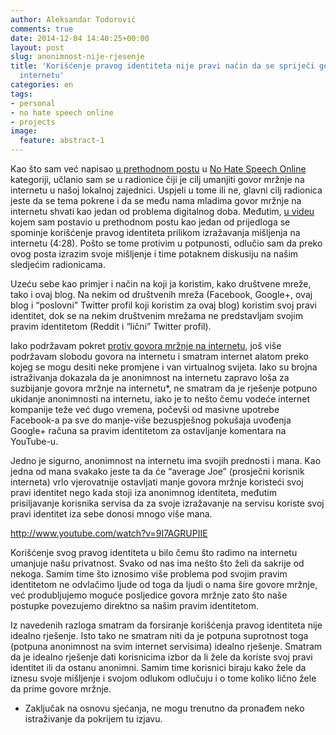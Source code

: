 ```yaml
---
author: Aleksandar Todorović
comments: true
date: 2014-12-04 14:40:25+00:00
layout: post
slug: anonimnost-nije-rjesenje
title: 'Korišćenje pravog identiteta nije pravi način da se spriječi govor mržnje na
  internetu'
categories: en
tags:
- personal
- no hate speech online
- projects
image:
  feature: abstract-1
---
```


Kao što sam već napisao [u prethodnom postu](https://aleksandartodorovic.wordpress.com/2014/12/03/no-hate-speech-online/) u [No Hate Speech Online](https://aleksandartodorovic.wordpress.com/category/no-hate-speech-online/) kategoriji, učlanio sam se u radionice čiji je cilj umanjiti govor mržnje na internetu u našoj lokalnoj zajednici. Uspjeli u tome ili ne, glavni cilj radionica jeste da se tema pokrene i da se među nama mladima govor mržnje na internetu shvati kao jedan od problema digitalnog doba. Međutim, [u videu](https://www.youtube.com/watch?v=kp7ww3KvccE) kojem sam postavio u prethodnom postu kao jedan od prijedloga se spominje korišćenje pravog identiteta prilikom izražavanja mišljenja na internetu (4:28). Pošto se tome protivim u potpunosti, odlučio sam da preko ovog posta izrazim svoje mišljenje i time potaknem diskusiju na našim sledjećim radionicama.




Uzeću sebe kao primjer i način na koji ja koristim, kako društvene mreže, tako i ovaj blog. Na nekim od društvenih mreža (Facebook, Google+, ovaj blog i “poslovni” Twitter profil koji koristim za ovaj blog) koristim svoj pravi identitet, dok se na nekim društvenim mrežama ne predstavljam svojim pravim identitetom (Reddit i “lični” Twitter profil).




Iako podržavam pokret [protiv govora mržnje na internetu](http://www.nohatespeechmovement.org/), još više podržavam slobodu govora na internetu i smatram internet alatom preko kojeg se mogu desiti neke promjene i van virtualnog svijeta. Iako su brojna istraživanja dokazala da je anonimnost na internetu zapravo loša za suzbijanje govora mržnje na internetu*, ne smatram da je rješenje potpuno ukidanje anonimnosti na internetu, iako je to nešto čemu vodeće internet kompanije teže već dugo vremena, počevši od masivne upotrebe Facebook-a pa sve do manje-više bezuspješnog pokušaja uvođenja Google+ računa sa pravim identitetom za ostavljanje komentara na YouTube-u.




Jedno je sigurno, anonimnost na internetu ima svojih prednosti i mana. Kao jedna od mana svakako jeste ta da će “average Joe” (prosječni korisnik interneta) vrlo vjerovatnije ostavljati manje govora mržnje koristeći svoj pravi identitet nego kada stoji iza anonimnog identiteta, međutim prisiljavanje korisnika servisa da za svoje izražavanje na servisu koriste svoj pravi identitet iza sebe donosi mnogo više mana.


http://www.youtube.com/watch?v=9I7AGRUPIIE


Korišćenje svog pravog identiteta u bilo čemu što radimo na internetu umanjuje našu privatnost. Svako od nas ima nešto što želi da sakrije od nekoga. Samim time što iznosimo više problema pod svojim pravim identitetom ne odvlačimo ljude od toga da ljudi o nama šire govore mržnje, već produbljujemo moguće posljedice govora mržnje zato što naše postupke povezujemo direktno sa našim pravim identitetom.




Iz navedenih razloga smatram da forsiranje korišćenja pravog identiteta nije idealno rješenje. Isto tako ne smatram niti da je potpuna suprotnost toga (potpuna anonimnost na svim internet servisima) idealno rješenje. Smatram da je idealno rješenje dati korisnicima izbor da li žele da koriste svoj pravi identitet ili da ostanu anonimni. Samim time korisnici biraju kako žele da iznesu svoje mišljenje i svojom odlukom odlučuju i o tome koliko lično žele da prime govore mržnje.




* Zaključak na osnovu sjećanja, ne mogu trenutno da pronađem neko istraživanje da pokrijem tu izjavu.
